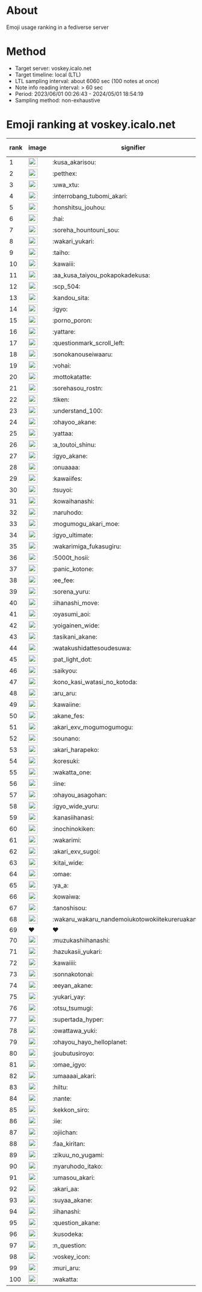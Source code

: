 # About
Emoji usage ranking in a fediverse server

# Method
- Target server: voskey.icalo.net
- Target timeline: local (LTL)
- LTL sampling interval: about 6060 sec (100 notes at once)
- Note info reading interval: > 60 sec
- Period: 2023/06/01 00:26:43 - 2024/05/01 18:54:19 
- Sampling method: non-exhaustive

# Emoji ranking at voskey.icalo.net

|rank|image|signifier|type|frequency score|
|----|----|----|----|----|
|1|<img height="24" src="https://voskey.icalo.net/emoji/kusa_akarisou.webp">|:kusa_akarisou:|custom|24637|
|2|<img height="24" src="https://voskey.icalo.net/emoji/petthex.webp">|:petthex:|custom|16910|
|3|<img height="24" src="https://voskey.icalo.net/emoji/uwa_xtu.webp">|:uwa_xtu:|custom|11179|
|4|<img height="24" src="https://voskey.icalo.net/emoji/interrobang_tubomi_akari.webp">|:interrobang_tubomi_akari:|custom|8514|
|5|<img height="24" src="https://voskey.icalo.net/emoji/honshitsu_jouhou.webp">|:honshitsu_jouhou:|custom|8171|
|6|<img height="24" src="https://voskey.icalo.net/emoji/hai.webp">|:hai:|custom|7273|
|7|<img height="24" src="https://voskey.icalo.net/emoji/soreha_hountouni_sou.webp">|:soreha_hountouni_sou:|custom|6589|
|8|<img height="24" src="https://voskey.icalo.net/emoji/wakari_yukari.webp">|:wakari_yukari:|custom|6484|
|9|<img height="24" src="https://voskey.icalo.net/emoji/taiho.webp">|:taiho:|custom|6445|
|10|<img height="24" src="https://voskey.icalo.net/emoji/kawaiii.webp">|:kawaiii:|custom|5406|
|11|<img height="24" src="https://voskey.icalo.net/emoji/aa_kusa_taiyou_pokapokadekusa.webp">|:aa_kusa_taiyou_pokapokadekusa:|custom|5398|
|12|<img height="24" src="https://voskey.icalo.net/emoji/scp_504.webp">|:scp_504:|custom|5382|
|13|<img height="24" src="https://voskey.icalo.net/emoji/kandou_sita.webp">|:kandou_sita:|custom|5011|
|14|<img height="24" src="https://voskey.icalo.net/emoji/igyo.webp">|:igyo:|custom|4283|
|15|<img height="24" src="https://voskey.icalo.net/emoji/porno_poron.webp">|:porno_poron:|custom|4083|
|16|<img height="24" src="https://voskey.icalo.net/emoji/yattare.webp">|:yattare:|custom|3972|
|17|<img height="24" src="https://voskey.icalo.net/emoji/questionmark_scroll_left.webp">|:questionmark_scroll_left:|custom|3953|
|18|<img height="24" src="https://voskey.icalo.net/emoji/sonokanouseiwaaru.webp">|:sonokanouseiwaaru:|custom|3814|
|19|<img height="24" src="https://voskey.icalo.net/emoji/vohai.webp">|:vohai:|custom|3735|
|20|<img height="24" src="https://voskey.icalo.net/emoji/mottokatatte.webp">|:mottokatatte:|custom|3654|
|21|<img height="24" src="https://voskey.icalo.net/emoji/sorehasou_rostn.webp">|:sorehasou_rostn:|custom|3590|
|22|<img height="24" src="https://voskey.icalo.net/emoji/tiken.webp">|:tiken:|custom|3451|
|23|<img height="24" src="https://voskey.icalo.net/emoji/understand_100.webp">|:understand_100:|custom|3258|
|24|<img height="24" src="https://voskey.icalo.net/emoji/ohayoo_akane.webp">|:ohayoo_akane:|custom|3081|
|25|<img height="24" src="https://voskey.icalo.net/emoji/yattaa.webp">|:yattaa:|custom|3067|
|26|<img height="24" src="https://voskey.icalo.net/emoji/a_toutoi_shinu.webp">|:a_toutoi_shinu:|custom|2931|
|27|<img height="24" src="https://voskey.icalo.net/emoji/igyo_akane.webp">|:igyo_akane:|custom|2896|
|28|<img height="24" src="https://voskey.icalo.net/emoji/onuaaaa.webp">|:onuaaaa:|custom|2773|
|29|<img height="24" src="https://voskey.icalo.net/emoji/kawaiifes.webp">|:kawaiifes:|custom|2749|
|30|<img height="24" src="https://voskey.icalo.net/emoji/tsuyoi.webp">|:tsuyoi:|custom|2716|
|31|<img height="24" src="https://voskey.icalo.net/emoji/kowaihanashi.webp">|:kowaihanashi:|custom|2616|
|32|<img height="24" src="https://voskey.icalo.net/emoji/naruhodo.webp">|:naruhodo:|custom|2539|
|33|<img height="24" src="https://voskey.icalo.net/emoji/mogumogu_akari_moe.webp">|:mogumogu_akari_moe:|custom|2508|
|34|<img height="24" src="https://voskey.icalo.net/emoji/igyo_ultimate.webp">|:igyo_ultimate:|custom|2363|
|35|<img height="24" src="https://voskey.icalo.net/emoji/wakarimiga_fukasugiru.webp">|:wakarimiga_fukasugiru:|custom|2348|
|36|<img height="24" src="https://voskey.icalo.net/emoji/5000t_hosii.webp">|:5000t_hosii:|custom|2312|
|37|<img height="24" src="https://voskey.icalo.net/emoji/panic_kotone.webp">|:panic_kotone:|custom|2284|
|38|<img height="24" src="https://voskey.icalo.net/emoji/ee_fee.webp">|:ee_fee:|custom|2231|
|39|<img height="24" src="https://voskey.icalo.net/emoji/sorena_yuru.webp">|:sorena_yuru:|custom|2220|
|40|<img height="24" src="https://voskey.icalo.net/emoji/iihanashi_move.webp">|:iihanashi_move:|custom|2207|
|41|<img height="24" src="https://voskey.icalo.net/emoji/oyasumi_aoi.webp">|:oyasumi_aoi:|custom|2146|
|42|<img height="24" src="https://voskey.icalo.net/emoji/yoigainen_wide.webp">|:yoigainen_wide:|custom|2050|
|43|<img height="24" src="https://voskey.icalo.net/emoji/tasikani_akane.webp">|:tasikani_akane:|custom|2006|
|44|<img height="24" src="https://voskey.icalo.net/emoji/watakushidattesoudesuwa.webp">|:watakushidattesoudesuwa:|custom|1968|
|45|<img height="24" src="https://voskey.icalo.net/emoji/pat_light_dot.webp">|:pat_light_dot:|custom|1847|
|46|<img height="24" src="https://voskey.icalo.net/emoji/saikyou.webp">|:saikyou:|custom|1812|
|47|<img height="24" src="https://voskey.icalo.net/emoji/kono_kasi_watasi_no_kotoda.webp">|:kono_kasi_watasi_no_kotoda:|custom|1809|
|48|<img height="24" src="https://voskey.icalo.net/emoji/aru_aru.webp">|:aru_aru:|custom|1803|
|49|<img height="24" src="https://voskey.icalo.net/emoji/kawaiine.webp">|:kawaiine:|custom|1780|
|50|<img height="24" src="https://voskey.icalo.net/emoji/akane_fes.webp">|:akane_fes:|custom|1773|
|51|<img height="24" src="https://voskey.icalo.net/emoji/akari_exv_mogumogumogu.webp">|:akari_exv_mogumogumogu:|custom|1768|
|52|<img height="24" src="https://voskey.icalo.net/emoji/sounano.webp">|:sounano:|custom|1763|
|53|<img height="24" src="https://voskey.icalo.net/emoji/akari_harapeko.webp">|:akari_harapeko:|custom|1756|
|54|<img height="24" src="https://voskey.icalo.net/emoji/koresuki.webp">|:koresuki:|custom|1739|
|55|<img height="24" src="https://voskey.icalo.net/emoji/wakatta_one.webp">|:wakatta_one:|custom|1719|
|56|<img height="24" src="https://voskey.icalo.net/emoji/iine.webp">|:iine:|custom|1665|
|57|<img height="24" src="https://voskey.icalo.net/emoji/ohayou_asagohan.webp">|:ohayou_asagohan:|custom|1592|
|58|<img height="24" src="https://voskey.icalo.net/emoji/igyo_wide_yuru.webp">|:igyo_wide_yuru:|custom|1573|
|59|<img height="24" src="https://voskey.icalo.net/emoji/kanasiihanasi.webp">|:kanasiihanasi:|custom|1563|
|60|<img height="24" src="https://voskey.icalo.net/emoji/inochinokiken.webp">|:inochinokiken:|custom|1532|
|61|<img height="24" src="https://voskey.icalo.net/emoji/wakarimi.webp">|:wakarimi:|custom|1510|
|62|<img height="24" src="https://voskey.icalo.net/emoji/akari_exv_sugoi.webp">|:akari_exv_sugoi:|custom|1493|
|63|<img height="24" src="https://voskey.icalo.net/emoji/kitai_wide.webp">|:kitai_wide:|custom|1388|
|64|<img height="24" src="https://voskey.icalo.net/emoji/omae.webp">|:omae:|custom|1378|
|65|<img height="24" src="https://voskey.icalo.net/emoji/ya_a.webp">|:ya_a:|custom|1374|
|66|<img height="24" src="https://voskey.icalo.net/emoji/kowaiwa.webp">|:kowaiwa:|custom|1364|
|67|<img height="24" src="https://voskey.icalo.net/emoji/tanoshisou.webp">|:tanoshisou:|custom|1324|
|68|<img height="24" src="https://voskey.icalo.net/emoji/wakaru_wakaru_nandemoiukotowokiitekureruakanetyan.webp">|:wakaru_wakaru_nandemoiukotowokiitekureruakanetyan:|custom|1290|
|69|❤|❤|unicode|1276|
|70|<img height="24" src="https://voskey.icalo.net/emoji/muzukashiihanashi.webp">|:muzukashiihanashi:|custom|1253|
|71|<img height="24" src="https://voskey.icalo.net/emoji/hazukasii_yukari.webp">|:hazukasii_yukari:|custom|1229|
|72|<img height="24" src="https://voskey.icalo.net/emoji/kawaiiii.webp">|:kawaiiii:|custom|1221|
|73|<img height="24" src="https://voskey.icalo.net/emoji/sonnakotonai.webp">|:sonnakotonai:|custom|1220|
|74|<img height="24" src="https://voskey.icalo.net/emoji/eeyan_akane.webp">|:eeyan_akane:|custom|1212|
|75|<img height="24" src="https://voskey.icalo.net/emoji/yukari_yay.webp">|:yukari_yay:|custom|1204|
|76|<img height="24" src="https://voskey.icalo.net/emoji/otsu_tsumugi.webp">|:otsu_tsumugi:|custom|1186|
|77|<img height="24" src="https://voskey.icalo.net/emoji/supertada_hyper.webp">|:supertada_hyper:|custom|1170|
|78|<img height="24" src="https://voskey.icalo.net/emoji/owattawa_yuki.webp">|:owattawa_yuki:|custom|1157|
|79|<img height="24" src="https://voskey.icalo.net/emoji/ohayou_hayo_helloplanet.webp">|:ohayou_hayo_helloplanet:|custom|1138|
|80|<img height="24" src="https://voskey.icalo.net/emoji/joubutusiroyo.webp">|:joubutusiroyo:|custom|1132|
|81|<img height="24" src="https://voskey.icalo.net/emoji/omae_igyo.webp">|:omae_igyo:|custom|1130|
|82|<img height="24" src="https://voskey.icalo.net/emoji/umaaaai_akari.webp">|:umaaaai_akari:|custom|1121|
|83|<img height="24" src="https://voskey.icalo.net/emoji/hiltu.webp">|:hiltu:|custom|1118|
|84|<img height="24" src="https://voskey.icalo.net/emoji/nante.webp">|:nante:|custom|1117|
|85|<img height="24" src="https://voskey.icalo.net/emoji/kekkon_siro.webp">|:kekkon_siro:|custom|1092|
|86|<img height="24" src="https://voskey.icalo.net/emoji/iie.webp">|:iie:|custom|1090|
|87|<img height="24" src="https://voskey.icalo.net/emoji/ojiichan.webp">|:ojiichan:|custom|1088|
|88|<img height="24" src="https://voskey.icalo.net/emoji/faa_kiritan.webp">|:faa_kiritan:|custom|1085|
|89|<img height="24" src="https://voskey.icalo.net/emoji/zikuu_no_yugami.webp">|:zikuu_no_yugami:|custom|1082|
|90|<img height="24" src="https://voskey.icalo.net/emoji/nyaruhodo_itako.webp">|:nyaruhodo_itako:|custom|1080|
|91|<img height="24" src="https://voskey.icalo.net/emoji/umasou_akari.webp">|:umasou_akari:|custom|1077|
|92|<img height="24" src="https://voskey.icalo.net/emoji/akari_aa.webp">|:akari_aa:|custom|1069|
|93|<img height="24" src="https://voskey.icalo.net/emoji/suyaa_akane.webp">|:suyaa_akane:|custom|1059|
|94|<img height="24" src="https://voskey.icalo.net/emoji/iihanashi.webp">|:iihanashi:|custom|1055|
|95|<img height="24" src="https://voskey.icalo.net/emoji/question_akane.webp">|:question_akane:|custom|1046|
|96|<img height="24" src="https://voskey.icalo.net/emoji/kusodeka.webp">|:kusodeka:|custom|1038|
|97|<img height="24" src="https://voskey.icalo.net/emoji/n_question.webp">|:n_question:|custom|1013|
|98|<img height="24" src="https://voskey.icalo.net/emoji/voskey_icon.webp">|:voskey_icon:|custom|1005|
|99|<img height="24" src="https://voskey.icalo.net/emoji/muri_aru.webp">|:muri_aru:|custom|995|
|100|<img height="24" src="https://voskey.icalo.net/emoji/wakatta.webp">|:wakatta:|custom|978|
